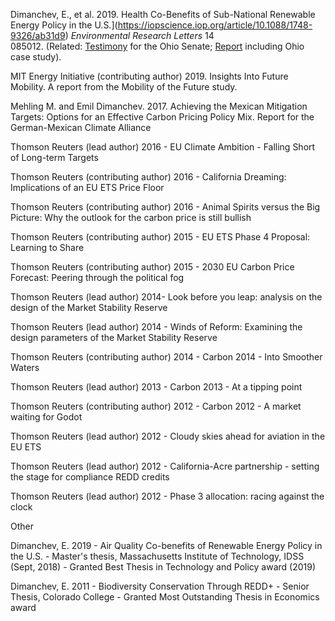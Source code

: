 
Dimanchev, E., et al. 2019. Health Co-Benefits of Sub-National Renewable Energy Policy in the U.S.](https://iopscience.iop.org/article/10.1088/1748-9326/ab31d9) *Environmental Research Letters* 14 085012. (Related: [Testimony](http://search-prod.lis.state.oh.us/cm_pub_api/api/unwrap/chamber/133rd_ga/ready_for_publication/committee_docs/cmte_s_energy_pu_1/testimony/cmte_s_energy_pu_1_2019-06-19-0800_742/testimonyemildimanchevmit.pdf) for the Ohio Senate; [Report](https://globalchange.mit.edu/publication/17278) including Ohio case study).

MIT Energy Initiative (contributing author) 2019. Insights Into Future Mobility. A report from the Mobility of the Future study.

Mehling M. and Emil Dimanchev. 2017. Achieving the Mexican Mitigation Targets: Options for an Effective Carbon Pricing Policy Mix. Report for the German-Mexican Climate Alliance

Thomson Reuters (lead author) 2016 - EU Climate Ambition - Falling Short of Long-term Targets 

Thomson Reuters (contributing author) 2016 - California Dreaming: Implications of an EU ETS Price Floor

Thomson Reuters (contributing author) 2016 - Animal Spirits versus the Big Picture: Why the outlook for the carbon price is still bullish

Thomson Reuters (contributing author) 2015 - EU ETS Phase 4 Proposal: Learning to Share

Thomson Reuters (contributing author) 2015 - 2030 EU Carbon Price Forecast: Peering through the political fog

Thomson Reuters (lead author) 2014- Look before you leap: analysis on the design of the Market Stability Reserve

Thomson Reuters (lead author) 2014 - Winds of Reform: Examining the design parameters of the Market Stability Reserve

Thomson Reuters (contributing author) 2014 - Carbon 2014 - Into Smoother Waters

Thomson Reuters (lead author) 2013 - Carbon 2013 - At a tipping point

Thomson Reuters (contributing author) 2012 - Carbon 2012 - A market waiting for Godot

Thomson Reuters (lead author) 2012 - Cloudy skies ahead for aviation in the EU ETS

Thomson Reuters (lead author) 2012 - California-Acre partnership - setting the stage for compliance REDD credits

Thomson Reuters (lead author) 2012 - Phase 3 allocation: racing against the clock

Other

Dimanchev, E. 2019 - Air Quality Co-benefits of Renewable Energy Policy in the U.S. - Master's thesis, Massachusetts Institute of Technology, IDSS (Sept, 2018) - Granted Best Thesis in Technology and Policy award (2019)

Dimanchev, E. 2011 - Biodiversity Conservation Through REDD+ - Senior Thesis, Colorado College - Granted Most Outstanding Thesis in Economics award
